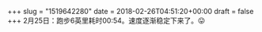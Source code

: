 +++
slug = "1519642280"
date = 2018-02-26T04:51:20+00:00
draft = false
+++
2月25日：跑步6英里耗时00:54。速度逐渐稳定下来了。😛